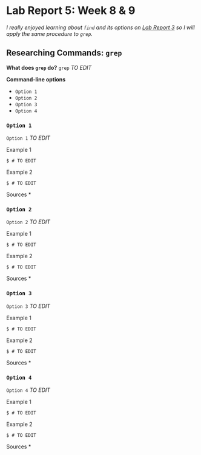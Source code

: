 # Lab Report 5: Week 8 & 9
*I really enjoyed learning about `find` and its options on [Lab Report 3]() so I will apply the same procedure to `grep`.*

## Researching Commands: `grep`

**What does `grep` do?**
`grep` *TO EDIT*

__Command-line options__
* `Option 1`
* `Option 2`
* `Option 3`
* `Option 4`

### `Option 1`

`Option 1` *TO EDIT*

Example 1
```
$ # TO EDIT
```

Example 2
```
$ # TO EDIT
```

Sources
*

### `Option 2`

`Option 2` *TO EDIT*

Example 1
```
$ # TO EDIT
```

Example 2
```
$ # TO EDIT
```

Sources
*

### `Option 3`

`Option 3` *TO EDIT*

Example 1
```
$ # TO EDIT
```

Example 2
```
$ # TO EDIT
```

Sources
*

### `Option 4`

`Option 4` *TO EDIT*

Example 1
```
$ # TO EDIT
```

Example 2
```
$ # TO EDIT
```

Sources
*